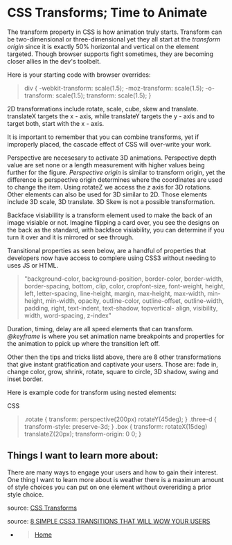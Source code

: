 # CSS Transforms; Time to Animate ##

The transform property in CSS is how animation truly starts. Transform can be two-dimensional or three-dimensional yet they all start at the *transform origin* since it is exactly 50% horizontal and vertical on the element targeted. Though browser supports fight sometimes, they are becoming closer allies in the dev's toolbelt.

Here is your starting code with browser overrides:

>div {
  -webkit-transform: scale(1.5);
    -moz-transform: scale(1.5);
      -o-transform: scale(1.5);
         transform: scale(1.5);
}

2D transformations include rotate, scale, cube, skew and translate. translateX targets the x - axis, while translateY targets the y - axis and to target both, start with the x - axis.

It is important to remember that you can combine transforms, yet if improperly placed, the cascade effect of CSS will over-write your work.

Perspective are necesesary to activate 3D animations. Perspective depth value are set none or a length measurement with higher values being further for the figure. *Perspective origin* is similar to transform origin, yet the difference is perspective origin determines where the coordinates are used to change the item. Using rotateZ we access the *z* axis for 3D rotations. Other elements can also be used for 3D similar to 2D. Those elements include 3D scale, 3D translate.  3D Skew is not a possible transformation.

Backface visiablility is a transform element used to make the back of an image visiable or not. Imagine flipping a card over, you see the designs on the back as the standard, with backface visiability, you can determine if you turn it over and it is mirrored or see through.

Transitional properties as seen below, are a handful of properties that developers now have access to complere using CSS3 without needing to uses JS or HTML.

>"background-color, background-position, border-color, border-width, border-spacing, bottom, clip, color, cropfont-size, font-weight, height, left, letter-spacing, line-height, margin, max-height, max-width, min-height, min-width, opacity, outline-color, outline-offset, outline-width, padding, right, text-indent, text-shadow, topvertical- align, visibility, width, word-spacing, z-index"

Duration, timing, delay are all speed elements that can transform. *@keyframe* is where you set animation name breakpoints and properties for the animation to ppick up where the transition left off.

Other then the tips and tricks listd above, there are 8 other transformations that give instant gratification and captivate your users.  Those are: fade in, change color, grow, shrink, rotate, square to circle, 3D shadow, swing and inset border.

Here is example code for transform using nested elements:

CSS
>.rotate {
  transform: perspective(200px) rotateY(45deg);
}
.three-d {
  transform-style: preserve-3d;
}
.box {
  transform: rotateX(15deg) translateZ(20px);
  transform-origin: 0 0;
}

## Things I want to learn more about: ##

There are many ways to engage your users and how to gain their interest. One thing I want to learn more about is weather there is a maximum amount of style choices you can put on one element without overeriding a prior style choice.

source: [CSS Transforms](https://learn.shayhowe.com/advanced-html-css/css-transforms/)

source: [8 SIMPLE CSS3 TRANSITIONS THAT WILL WOW YOUR USERS](https://www.webdesignerdepot.com/2014/05/8-simple-css3-transitions-that-will-wow-your-users)

- > [Home](README.md)
